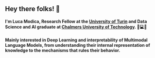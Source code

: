 ## Hey there folks! 👋
#### I'm Luca Modica, Research Fellow at the [University of Turin](https://en.unito.it/) and Data Science and AI graduate at [Chalmers University of Technology](https://www.chalmers.se/en/). 💭💻🌐
#### Mainly interested in Deep Learning and interpretability of Multimodal Language Models, from understanding their internal representation of knowledge to the mechanisms that rules their behavior.
